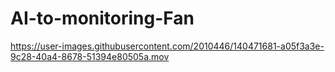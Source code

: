# AI-to-monitoring-Fan

https://user-images.githubusercontent.com/2010446/140471681-a05f3a3e-9c28-40a4-8678-51394e80505a.mov

